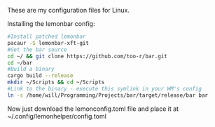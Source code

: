 These are my configuration files for Linux.

Installing the lemonbar config:

```bash
#Install patched lemonbar
pacaur -S lemonbar-xft-git
#Get the bar source
cd ~/ && git clone https://github.com/too-r/bar.git
cd ~/bar
#Build a binary
cargo build --release
mkdir ~/Scripts && cd ~/Scripts
#Link to the binary - execute this symlink in your WM's config
ln -s /home/will/Programming/Projects/bar/target/release/bar bar
```
Now just download the lemonconfig.toml file and place it at ~/.config/lemonhelper/config.toml
